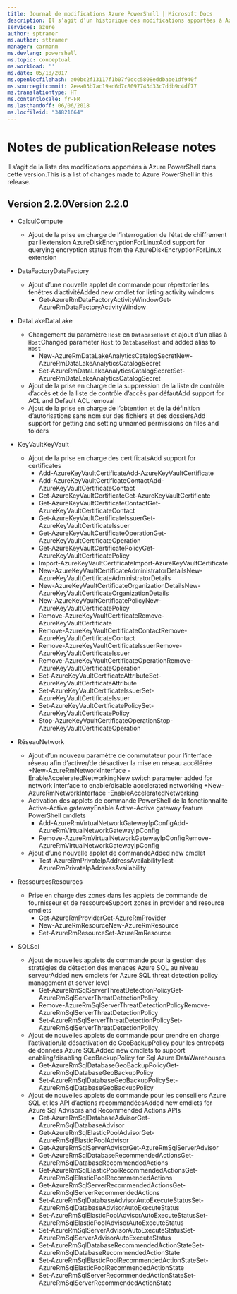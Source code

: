 ```yaml
---
title: Journal de modifications Azure PowerShell | Microsoft Docs
description: Il s’agit d’un historique des modifications apportées à Azure PowerShell dans la dernière version.
services: azure
author: sptramer
ms.author: sttramer
manager: carmonm
ms.devlang: powershell
ms.topic: conceptual
ms.workload: ''
ms.date: 05/18/2017
ms.openlocfilehash: a00bc2f13117f1b07f0dcc5808eddbabe1df940f
ms.sourcegitcommit: 2eea03b7ac19ad6d7c8097743d33c7ddb9c4df77
ms.translationtype: HT
ms.contentlocale: fr-FR
ms.lasthandoff: 06/06/2018
ms.locfileid: "34821664"
---
```

# <a name="release-notes"></a><span data-ttu-id="3ea00-103">Notes de publication</span><span class="sxs-lookup"><span data-stu-id="3ea00-103">Release notes</span></span>

<span data-ttu-id="3ea00-104">Il s’agit de la liste des modifications apportées à Azure PowerShell dans cette version.</span><span class="sxs-lookup"><span data-stu-id="3ea00-104">This is a list of changes made to Azure PowerShell in this release.</span></span>

## <a name="version-220"></a><span data-ttu-id="3ea00-105">Version 2.2.0</span><span class="sxs-lookup"><span data-stu-id="3ea00-105">Version 2.2.0</span></span>
* <span data-ttu-id="3ea00-106">Calcul</span><span class="sxs-lookup"><span data-stu-id="3ea00-106">Compute</span></span>
  - <span data-ttu-id="3ea00-107">Ajout de la prise en charge de l’interrogation de l’état de chiffrement par l’extension AzureDiskEncryptionForLinux</span><span class="sxs-lookup"><span data-stu-id="3ea00-107">Add support for querying encryption status from the AzureDiskEncryptionForLinux extension</span></span>
* <span data-ttu-id="3ea00-108">DataFactory</span><span class="sxs-lookup"><span data-stu-id="3ea00-108">DataFactory</span></span>
  - <span data-ttu-id="3ea00-109">Ajout d’une nouvelle applet de commande pour répertorier les fenêtres d’activité</span><span class="sxs-lookup"><span data-stu-id="3ea00-109">Added new cmdlet for listing activity windows</span></span>
    + <span data-ttu-id="3ea00-110">Get-AzureRmDataFactoryActivityWindow</span><span class="sxs-lookup"><span data-stu-id="3ea00-110">Get-AzureRmDataFactoryActivityWindow</span></span>
* <span data-ttu-id="3ea00-111">DataLake</span><span class="sxs-lookup"><span data-stu-id="3ea00-111">DataLake</span></span>
  - <span data-ttu-id="3ea00-112">Changement du paramètre `Host` en `DatabaseHost` et ajout d’un alias à `Host`</span><span class="sxs-lookup"><span data-stu-id="3ea00-112">Changed parameter `Host` to `DatabaseHost` and added alias to `Host`</span></span>
    + <span data-ttu-id="3ea00-113">New-AzureRmDataLakeAnalyticsCatalogSecret</span><span class="sxs-lookup"><span data-stu-id="3ea00-113">New-AzureRmDataLakeAnalyticsCatalogSecret</span></span>
    + <span data-ttu-id="3ea00-114">Set-AzureRmDataLakeAnalyticsCatalogSecret</span><span class="sxs-lookup"><span data-stu-id="3ea00-114">Set-AzureRmDataLakeAnalyticsCatalogSecret</span></span>
  - <span data-ttu-id="3ea00-115">Ajout de la prise en charge de la suppression de la liste de contrôle d’accès et de la liste de contrôle d’accès par défaut</span><span class="sxs-lookup"><span data-stu-id="3ea00-115">Add support for ACL and Default ACL removal</span></span>
  - <span data-ttu-id="3ea00-116">Ajout de la prise en charge de l’obtention et de la définition d’autorisations sans nom sur des fichiers et des dossiers</span><span class="sxs-lookup"><span data-stu-id="3ea00-116">Add support for getting and setting unnamed permissions on files and folders</span></span>
* <span data-ttu-id="3ea00-117">KeyVault</span><span class="sxs-lookup"><span data-stu-id="3ea00-117">KeyVault</span></span>
  - <span data-ttu-id="3ea00-118">Ajout de la prise en charge des certificats</span><span class="sxs-lookup"><span data-stu-id="3ea00-118">Add support for certificates</span></span>
    + <span data-ttu-id="3ea00-119">Add-AzureKeyVaultCertificate</span><span class="sxs-lookup"><span data-stu-id="3ea00-119">Add-AzureKeyVaultCertificate</span></span>
    + <span data-ttu-id="3ea00-120">Add-AzureKeyVaultCertificateContact</span><span class="sxs-lookup"><span data-stu-id="3ea00-120">Add-AzureKeyVaultCertificateContact</span></span>
    + <span data-ttu-id="3ea00-121">Get-AzureKeyVaultCertificate</span><span class="sxs-lookup"><span data-stu-id="3ea00-121">Get-AzureKeyVaultCertificate</span></span>
    + <span data-ttu-id="3ea00-122">Get-AzureKeyVaultCertificateContact</span><span class="sxs-lookup"><span data-stu-id="3ea00-122">Get-AzureKeyVaultCertificateContact</span></span>
    + <span data-ttu-id="3ea00-123">Get-AzureKeyVaultCertificateIssuer</span><span class="sxs-lookup"><span data-stu-id="3ea00-123">Get-AzureKeyVaultCertificateIssuer</span></span>
    + <span data-ttu-id="3ea00-124">Get-AzureKeyVaultCertificateOperation</span><span class="sxs-lookup"><span data-stu-id="3ea00-124">Get-AzureKeyVaultCertificateOperation</span></span>
    + <span data-ttu-id="3ea00-125">Get-AzureKeyVaultCertificatePolicy</span><span class="sxs-lookup"><span data-stu-id="3ea00-125">Get-AzureKeyVaultCertificatePolicy</span></span>
    + <span data-ttu-id="3ea00-126">Import-AzureKeyVaultCertificate</span><span class="sxs-lookup"><span data-stu-id="3ea00-126">Import-AzureKeyVaultCertificate</span></span>
    + <span data-ttu-id="3ea00-127">New-AzureKeyVaultCertificateAdministratorDetails</span><span class="sxs-lookup"><span data-stu-id="3ea00-127">New-AzureKeyVaultCertificateAdministratorDetails</span></span>
    + <span data-ttu-id="3ea00-128">New-AzureKeyVaultCertificateOrganizationDetails</span><span class="sxs-lookup"><span data-stu-id="3ea00-128">New-AzureKeyVaultCertificateOrganizationDetails</span></span>
    + <span data-ttu-id="3ea00-129">New-AzureKeyVaultCertificatePolicy</span><span class="sxs-lookup"><span data-stu-id="3ea00-129">New-AzureKeyVaultCertificatePolicy</span></span>
    + <span data-ttu-id="3ea00-130">Remove-AzureKeyVaultCertificate</span><span class="sxs-lookup"><span data-stu-id="3ea00-130">Remove-AzureKeyVaultCertificate</span></span>
    + <span data-ttu-id="3ea00-131">Remove-AzureKeyVaultCertificateContact</span><span class="sxs-lookup"><span data-stu-id="3ea00-131">Remove-AzureKeyVaultCertificateContact</span></span>
    + <span data-ttu-id="3ea00-132">Remove-AzureKeyVaultCertificateIssuer</span><span class="sxs-lookup"><span data-stu-id="3ea00-132">Remove-AzureKeyVaultCertificateIssuer</span></span>
    + <span data-ttu-id="3ea00-133">Remove-AzureKeyVaultCertificateOperation</span><span class="sxs-lookup"><span data-stu-id="3ea00-133">Remove-AzureKeyVaultCertificateOperation</span></span>
    + <span data-ttu-id="3ea00-134">Set-AzureKeyVaultCertificateAttribute</span><span class="sxs-lookup"><span data-stu-id="3ea00-134">Set-AzureKeyVaultCertificateAttribute</span></span>
    + <span data-ttu-id="3ea00-135">Set-AzureKeyVaultCertificateIssuer</span><span class="sxs-lookup"><span data-stu-id="3ea00-135">Set-AzureKeyVaultCertificateIssuer</span></span>
    + <span data-ttu-id="3ea00-136">Set-AzureKeyVaultCertificatePolicy</span><span class="sxs-lookup"><span data-stu-id="3ea00-136">Set-AzureKeyVaultCertificatePolicy</span></span>
    + <span data-ttu-id="3ea00-137">Stop-AzureKeyVaultCertificateOperation</span><span class="sxs-lookup"><span data-stu-id="3ea00-137">Stop-AzureKeyVaultCertificateOperation</span></span>
* <span data-ttu-id="3ea00-138">Réseau</span><span class="sxs-lookup"><span data-stu-id="3ea00-138">Network</span></span>

  - <span data-ttu-id="3ea00-139">Ajout d’un nouveau paramètre de commutateur pour l’interface réseau afin d’activer/de désactiver la mise en réseau accélérée +New-AzureRmNetworkInterface -EnableAcceleratedNetworking</span><span class="sxs-lookup"><span data-stu-id="3ea00-139">New switch parameter added for network interface to enable/disable accelerated networking +New-AzureRmNetworkInterface -EnableAcceleratedNetworking</span></span>
  - <span data-ttu-id="3ea00-140">Activation des applets de commande PowerShell de la fonctionnalité Active-Active gateway</span><span class="sxs-lookup"><span data-stu-id="3ea00-140">Enable Active-Active gateway feature PowerShell cmdlets</span></span>
    + <span data-ttu-id="3ea00-141">Add-AzureRmVirtualNetworkGatewayIpConfig</span><span class="sxs-lookup"><span data-stu-id="3ea00-141">Add-AzureRmVirtualNetworkGatewayIpConfig</span></span>
    + <span data-ttu-id="3ea00-142">Remove-AzureRmVirtualNetworkGatewayIpConfig</span><span class="sxs-lookup"><span data-stu-id="3ea00-142">Remove-AzureRmVirtualNetworkGatewayIpConfig</span></span>
  - <span data-ttu-id="3ea00-143">Ajout d’une nouvelle applet de commande</span><span class="sxs-lookup"><span data-stu-id="3ea00-143">Added new cmdlet</span></span>
    + <span data-ttu-id="3ea00-144">Test-AzureRmPrivateIpAddressAvailability</span><span class="sxs-lookup"><span data-stu-id="3ea00-144">Test-AzureRmPrivateIpAddressAvailability</span></span>
* <span data-ttu-id="3ea00-145">Ressources</span><span class="sxs-lookup"><span data-stu-id="3ea00-145">Resources</span></span>
  - <span data-ttu-id="3ea00-146">Prise en charge des zones dans les applets de commande de fournisseur et de ressource</span><span class="sxs-lookup"><span data-stu-id="3ea00-146">Support zones in provider and resource cmdlets</span></span>
    + <span data-ttu-id="3ea00-147">Get-AzureRmProvider</span><span class="sxs-lookup"><span data-stu-id="3ea00-147">Get-AzureRmProvider</span></span>
    + <span data-ttu-id="3ea00-148">New-AzureRmResource</span><span class="sxs-lookup"><span data-stu-id="3ea00-148">New-AzureRmResource</span></span>
    + <span data-ttu-id="3ea00-149">Set-AzureRmResource</span><span class="sxs-lookup"><span data-stu-id="3ea00-149">Set-AzureRmResource</span></span>
* <span data-ttu-id="3ea00-150">SQL</span><span class="sxs-lookup"><span data-stu-id="3ea00-150">Sql</span></span>
  - <span data-ttu-id="3ea00-151">Ajout de nouvelles applets de commande pour la gestion des stratégies de détection des menaces Azure SQL au niveau serveur</span><span class="sxs-lookup"><span data-stu-id="3ea00-151">Added new cmdlets for Azure SQL threat detection policy management at server level</span></span>
    + <span data-ttu-id="3ea00-152">Get-AzureRmSqlServerThreatDetectionPolicy</span><span class="sxs-lookup"><span data-stu-id="3ea00-152">Get-AzureRmSqlServerThreatDetectionPolicy</span></span>
    + <span data-ttu-id="3ea00-153">Remove-AzureRmSqlServerThreatDetectionPolicy</span><span class="sxs-lookup"><span data-stu-id="3ea00-153">Remove-AzureRmSqlServerThreatDetectionPolicy</span></span>
    + <span data-ttu-id="3ea00-154">Set-AzureRmSqlServerThreatDetectionPolicy</span><span class="sxs-lookup"><span data-stu-id="3ea00-154">Set-AzureRmSqlServerThreatDetectionPolicy</span></span>
  - <span data-ttu-id="3ea00-155">Ajout de nouvelles applets de commande pour prendre en charge l’activation/la désactivation de GeoBackupPolicy pour les entrepôts de données Azure SQL</span><span class="sxs-lookup"><span data-stu-id="3ea00-155">Added new cmdlets to support enabling/disabling GeoBackupPolicy for Sql Azure DataWarehouses</span></span>
    + <span data-ttu-id="3ea00-156">Get-AzureRmSqlDatabaseGeoBackupPolicy</span><span class="sxs-lookup"><span data-stu-id="3ea00-156">Get-AzureRmSqlDatabaseGeoBackupPolicy</span></span>
    + <span data-ttu-id="3ea00-157">Set-AzureRmSqlDatabaseGeoBackupPolicy</span><span class="sxs-lookup"><span data-stu-id="3ea00-157">Set-AzureRmSqlDatabaseGeoBackupPolicy</span></span>
  - <span data-ttu-id="3ea00-158">Ajout de nouvelles applets de commande pour les conseillers Azure SQL et les API d’actions recommandées</span><span class="sxs-lookup"><span data-stu-id="3ea00-158">Added new cmdlets for Azure Sql Advisors and Recommended Actions APIs</span></span>
    + <span data-ttu-id="3ea00-159">Get-AzureRmSqlDatabaseAdvisor</span><span class="sxs-lookup"><span data-stu-id="3ea00-159">Get-AzureRmSqlDatabaseAdvisor</span></span>
    + <span data-ttu-id="3ea00-160">Get-AzureRmSqlElasticPoolAdvisor</span><span class="sxs-lookup"><span data-stu-id="3ea00-160">Get-AzureRmSqlElasticPoolAdvisor</span></span>
    + <span data-ttu-id="3ea00-161">Get-AzureRmSqlServerAdvisor</span><span class="sxs-lookup"><span data-stu-id="3ea00-161">Get-AzureRmSqlServerAdvisor</span></span>
    + <span data-ttu-id="3ea00-162">Get-AzureRmSqlDatabaseRecommendedActions</span><span class="sxs-lookup"><span data-stu-id="3ea00-162">Get-AzureRmSqlDatabaseRecommendedActions</span></span>
    + <span data-ttu-id="3ea00-163">Get-AzureRmSqlElasticPoolRecommendedActions</span><span class="sxs-lookup"><span data-stu-id="3ea00-163">Get-AzureRmSqlElasticPoolRecommendedActions</span></span>
    + <span data-ttu-id="3ea00-164">Get-AzureRmSqlServerRecommendedActions</span><span class="sxs-lookup"><span data-stu-id="3ea00-164">Get-AzureRmSqlServerRecommendedActions</span></span>
    + <span data-ttu-id="3ea00-165">Set-AzureRmSqlDatabaseAdvisorAutoExecuteStatus</span><span class="sxs-lookup"><span data-stu-id="3ea00-165">Set-AzureRmSqlDatabaseAdvisorAutoExecuteStatus</span></span>
    + <span data-ttu-id="3ea00-166">Set-AzureRmSqlElasticPoolAdvisorAutoExecuteStatus</span><span class="sxs-lookup"><span data-stu-id="3ea00-166">Set-AzureRmSqlElasticPoolAdvisorAutoExecuteStatus</span></span>
    + <span data-ttu-id="3ea00-167">Set-AzureRmSqlServerAdvisorAutoExecuteStatus</span><span class="sxs-lookup"><span data-stu-id="3ea00-167">Set-AzureRmSqlServerAdvisorAutoExecuteStatus</span></span>
    + <span data-ttu-id="3ea00-168">Set-AzureRmSqlDatabaseRecommendedActionState</span><span class="sxs-lookup"><span data-stu-id="3ea00-168">Set-AzureRmSqlDatabaseRecommendedActionState</span></span>
    + <span data-ttu-id="3ea00-169">Set-AzureRmSqlElasticPoolRecommendedActionState</span><span class="sxs-lookup"><span data-stu-id="3ea00-169">Set-AzureRmSqlElasticPoolRecommendedActionState</span></span>
    + <span data-ttu-id="3ea00-170">Set-AzureRmSqlServerRecommendedActionState</span><span class="sxs-lookup"><span data-stu-id="3ea00-170">Set-AzureRmSqlServerRecommendedActionState</span></span>
